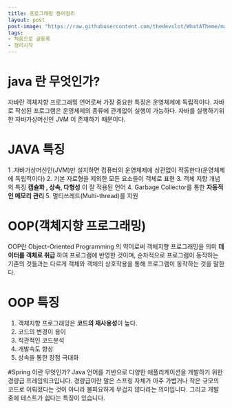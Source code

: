 ```yaml
---
title: 프로그래밍 용어정리
layout: post
post-image: "https://raw.githubusercontent.com/thedevslot/WhatATheme/master/assets/images/SamplePost.png?token=AHMQUEPC4IFADOF5VG4QVN26Z64GG"
tags:
- 처음으로 글등록
- 정리시작 
--- 
```


# java 란 무엇인가? 
자바란 객체지향 프로그래밍 언어로써 가장 중요한 특징은 운영체제에 독립적이다.
자바로 작성된 프로그램은 운영체제의 종류에 관계없이 실행이 가능하다.
자바를 실행하기위한 자바가상머신인 JVM 이 존재하기 때문이다.

# JAVA 특징 
1 .자바가상머신인(JVM)만 설치하면 컴퓨터의 운영체제에 상관없이 작동한다(운영체제에 독립적이다)
2. 기본 자료형을 제외한 모든 요소들이 객체로 표현
3. 객체 지향 개념의 특징 **캡슐화 , 상속, 다형성** 이 잘 적용된 언어
4. Garbage Collector를 통한 **자동적인 메모리 관리** 
5. 멀티쓰레드(Multi-thread)를 지원

# OOP(객체지향 프로그래밍)
OOP란 Object-Oriented Programming 의 약어로써 객체지향 프로그래밍을 의미 
**데이터를 객체로 취급** 하여 프로그램에 반영한 것이며, 순차적으로 프로그램이 동작하는 기존의 것들과는
다르게 객체와 객체의 상호작용을 통해 프로그램이 동작하는 것을 말한다.

# OOP 특징
1. 객체지향 프로그래밍은 **코드의 재사용성**이 높다.
2. 코드의 변경이 용이
3. 직관적인 코드분석
4. 개발속도 향상 
5. 상속을 통한 장점 극대화 

#Spring 이란 무엇인가?
Java 언어를 기반으로 다양한 애플리케이션을 개발하기 위한 경량급 프레임워크입니다. 경량급이란 말은 
스프링 자체가 아주 가볍거나 작은 규모의 코드로 이뤄졌다는 것이 아니라 불피요하게 무겁지 않다라는 의미입니다.
그리고 개발 중에 테스트가 쉽다는 특징이 있습니다.





